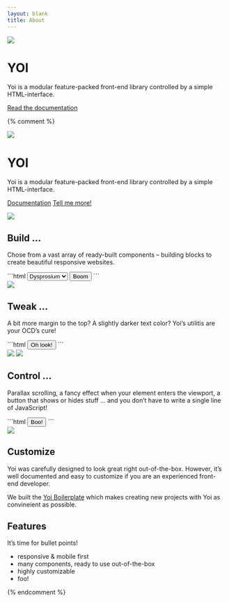 ```yaml
---
layout: blank
title: About
---
```


<div class="cover center-content bg-primary-3">
    <div class="center-lr al-c ofl-hidden" yoi-scrollfx="in:fade-in; repeat:false;">
        <img class="h-20 w-20" src="{{ site.github.url }}/assets/img/yoi-logo.svg" />
        <h1 class="hidden">YOI</h1>
        <div class="m--w-40 m-lr-auto m-t-4">
            <p class="fs-4 lh-6 c-primary-22 m-tb-8">Yoi is a modular feature-packed front-end library controlled by a simple HTML-interface.</p>
            <p>
                <a class="btn btn--primary btn--large btn--outline btn--rounded c-primary-18 m-r-3" href="start/">Read the documentation</a>
            </p>
        </div>
    </div>
</div>

{% comment %}

<div class="cover center-content bg-primary-3">
    <div class="center-lr al-c ofl-hidden" yoi-scrollfx="in:fade-in; repeat:false;">
        <img class="h-20 w-20" src="{{ site.github.url }}/assets/img/yoi-logo.svg" />
        <h1 class="hidden">YOI</h1>
        <div class="m--w-40 m-lr-auto m-t-4">
            <p class="fs-4 lh-6 c-primary-22 m-tb-8">Yoi is a modular feature-packed front-end library controlled by a simple HTML-interface.</p>
            <p>
                <a class="btn btn--primary btn--large btn--outline btn--rounded c-primary-18 m-r-3" href="start/">Documentation</a>
                <a class="btn btn--primary btn--large btn--flat btn--rounded" href="#build" yoi-action="ScrollTo:#build; offset:0;">Tell me more!</a>
            </p>
        </div>
    </div>
</div>
<div id="build" class="cover article center-content bg-base-25">
    <div class="center-lr" yoi-scrollfx="in:fade-in; repeat:false;">
        <div class="flx">
            <div class="m--w-1-3 w-1-1">
                <div yoi-parallax="factor:-10;">
                    <img src="{{ site.github.url }}/assets/img/illu-build.svg" />
                </div>
            </div>
            <div class="m--w-2-3 w-1-1">
                <h2>Build …</h2>
                <p class="c-base-15 fs-3 lh-5 m-t-2 m--w-40">Chose from a vast array of ready-built components – building blocks to create beautiful responsive websites.</p>
<div class="m-t-4" markdown="1">
```html
<!-- example -->
<select class="input--large">
    <option>Dysprosium</option>
    <option>Aluminium</option>
    <option>Calcium</option>
</select>
<button class="btn btn--large">Boom</button>
```
</div>
            </div>
        </div>
    </div>
</div>
<div id="tweak" class="cover article center-content bg-base-25">
    <div class="center-lr" yoi-scrollfx="in:fade-in; repeat:false;">
        <div class="flx">
            <div class="m--w-1-3">
                <div yoi-parallax="factor:-10;">
                    <img src="{{ site.github.url }}/assets/img/illu-tweak.svg" />
                </div>
            </div>
            <div class="m--w-2-3">
                <h2>Tweak …</h2>
                <p class="c-base-15 fs-3 lh-5 m-t-2 m--w-40">A bit more margin to the top? A slightly darker text color? Yoi’s utilitis are your OCD’s cure!</p>
<div class="m-t-4" markdown="1">
```html
<!-- example -->
<button class="btn btn--large c-red-15">Oh look!</button>
```
</div>
            </div>
        </div>
    </div>
</div>
<div id="control" class="cover article center-content bg-base-25">
    <div class="center-lr" yoi-scrollfx="in:fade-in; repeat:false;">
        <div class="flx">
            <div class="m--w-1-3">
                <div yoi-parallax="factor:-10;">
                    <img class="pos-absolute" id="illu-control-a" src="{{ site.github.url }}/assets/img/illu-control-a.svg" />
                    <img class="pos-absolute" id="illu-control-b" src="{{ site.github.url }}/assets/img/illu-control-b.svg" />
                </div>
            </div>
            <div class="m--w-2-3">
                <h2>Control …</h2>
                <p class="c-base-15 fs-3 lh-5 m-t-2 m--w-40">Parallax scrolling, a fancy effect when your element enters the viewport, a button that shows or hides stuff … and you don’t have to write a single line of JavaScript!</p>
<div class="m-t-4" markdown="1">
```html
<!-- example -->
<button class="btn btn--large" yoi-action="Show:#illu-control-b; fx:fade-in;">Boo!</button>
```
</div>
            </div>
        </div>
    </div>
</div>

<div id="customize" class="cover article center-content bg-base-25">
    <div class="center-lr" yoi-scrollfx="in:fade-in; repeat:false;">
        <div class="flx">
            <div class="m--w-1-3">
                <div yoi-parallax="factor:-10;">
                    <img src="{{ site.github.url }}/assets/img/illu-customize.svg" />
                </div>
            </div>
            <div class="m--w-2-3">
                <h2>Customize</h2>
                <div class="c-base-15 fs-3 lh-5 m-t-2 l--w-40">
                    <p>Yoi was carefully designed to look great right out-of-the-box. However, it’s well documented and easy to customize if you are an experienced front-end developer.</p>
                    <p class="m-t-2">We built the <a href="">Yoi Boilerplate</a> which makes creating new projects with Yoi as convineient as possible.</p>
                </div>
            </div>
        </div>
    </div>
</div>
<div id="features" class="cover article center-content bg-base-25">
    <div class="center-lr" yoi-scrollfx="in:fade-in; repeat:false;">
        <h2>Features</h2>
        <div class="c-base-15 fs-3 lh-5 m-t-2 l--w-40">
            <p>It’s time for bullet points!</p>
            <ul>
                <li>responsive & mobile first</li>
                <li>many components, ready to use out-of-the-box</li>
                <li>highly customizable</li>
                <li>foo!</li>
            </ul>
        </div>
    </div>
</div>

{% endcomment %}